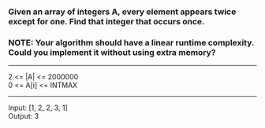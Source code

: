 ### Given an array of integers A, every element appears twice except for one. Find that integer that occurs once.

### NOTE: Your algorithm should have a linear runtime complexity. Could you implement it without using extra memory?

<hr>
2 <= |A| <= 2000000<br>
0 <= A[i] <= INTMAX
<hr>
Input: [1, 2, 2, 3, 1]<br>
Output: 3
